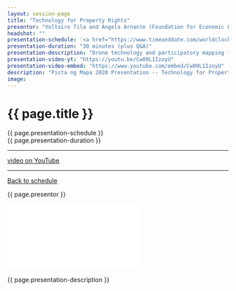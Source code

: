 ```yaml
---
layout: session-page
title: "Technology for Property Rights"
presentor: "Voltaire Tila and Angela Arnante (Foundation for Economic Freedom)"
headshot: ""
presentation-schedule: '<a href="https://www.timeanddate.com/worldclock/fixedtime.html?iso=2020-11-20T10:30:00Z">20 Nov 2020, 18:30 UTC+8</a>'
presentation-duration: "30 minutes (plus Q&A)"
presentation-description: "Drone technology and participatory mapping for land titling and other purposes."
presentation-video-yt: "https://youtu.be/Cw09L1IzoyU"
presentation-video-embed: "https://www.youtube.com/embed/Cw09L1IzoyU"
description: "Pista ng Mapa 2020 Presentation -- Technology for Property Rights by Voltaire Tila and Angela Arnante (Foundation for Economic Freedom)"
image:
---
```


<h1 class="color-pnm-blue">{{ page.title }}</h1>
<div class="row my-4">
<section class="col-lg-3">
<p class="small">{{ page.presentation-schedule }}<br>
{{ page.presentation-duration }}
</p>
<hr>
<p class="small">
<a href="{{ page.presentation-video-yt }}">video on YouTube</a>
</p>
<hr>
<p class="small"><a href="{{ site.baseurl }}/programme/">Back to schedule</a>
</p>
</section>
<section class="col-lg-9">
<p>{{ page.presentor }}</p>
<div class="embed-responsive embed-responsive-16by9">
<iframe class="mb-4 embed-responsive-item" src="{{ page.presentation-video-embed }}" frameborder="0" allow="accelerometer; autoplay; clipboard-write; encrypted-media; gyroscope; picture-in-picture" allowfullscreen></iframe>
</div>
<p class="mt-4">{{ page.presentation-description }}
</p>
</section>
</div>